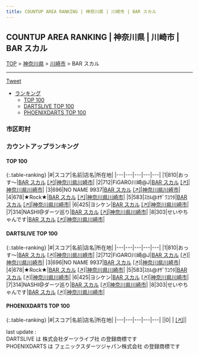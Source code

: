 ```yaml
---
title: COUNTUP AREA RANKING | 神奈川県 | 川崎市 | BAR スカル
---
```

## COUNTUP AREA RANKING | 神奈川県 | 川崎市 | BAR スカル

[TOP](/darts/rank/) > [神奈川県](/darts/rank/神奈川県/) > [川崎市](/darts/rank/神奈川県/川崎市/) > BAR スカル

___

<a href="https://twitter.com/share?ref_src=twsrc%5Etfw" data-text="COUNTUP AREA RANKING | 神奈川県川崎市BAR スカル" class="twitter-share-button" data-hashtags="DARTSLIVE,PHOENIXDARTS,darts,ダーツ" data-show-count="false">Tweet</a>

* [ランキング](#カウントアップランキング)
    * [TOP 100](#top-100)
    * [DARTSLIVE TOP 100](#dartslive-top-100)
    * [PHOENIXDARTS TOP 100](#phoenixdarts-top-100)

### 市区町村

<ul>

</ul>

### カウントアップランキング

#### TOP 100



{:.table-ranking}
|#|スコア|名前|店名|所在地|
|---|---|---|---|---|
|1|810|<span class="rank-name-dl">おっす〜</span>|<a href="/darts/rank/shops/57ef5a9a30f2af83b21333aee1bd51e4.html">BAR スカル</a> <a href="https://search.dartslive.com/jp/shop/57ef5a9a30f2af83b21333aee1bd51e4">[↗]</a>|<a href="/darts/rank/神奈川県/川崎市">神奈川県川崎市</a>|
|2|712|<span class="rank-name-dl">FiGARO川崎@J</span>|<a href="/darts/rank/shops/57ef5a9a30f2af83b21333aee1bd51e4.html">BAR スカル</a> <a href="https://search.dartslive.com/jp/shop/57ef5a9a30f2af83b21333aee1bd51e4">[↗]</a>|<a href="/darts/rank/神奈川県/川崎市">神奈川県川崎市</a>|
|3|696|<span class="rank-name-dl">NO NAME 9937</span>|<a href="/darts/rank/shops/57ef5a9a30f2af83b21333aee1bd51e4.html">BAR スカル</a> <a href="https://search.dartslive.com/jp/shop/57ef5a9a30f2af83b21333aee1bd51e4">[↗]</a>|<a href="/darts/rank/神奈川県/川崎市">神奈川県川崎市</a>|
|4|678|<span class="rank-name-dl">★Rock★</span>|<a href="/darts/rank/shops/57ef5a9a30f2af83b21333aee1bd51e4.html">BAR スカル</a> <a href="https://search.dartslive.com/jp/shop/57ef5a9a30f2af83b21333aee1bd51e4">[↗]</a>|<a href="/darts/rank/神奈川県/川崎市">神奈川県川崎市</a>|
|5|583|<span class="rank-name-dl">ｽｶﾙ@ｵｻﾞﾜﾕｳﾀ</span>|<a href="/darts/rank/shops/57ef5a9a30f2af83b21333aee1bd51e4.html">BAR スカル</a> <a href="https://search.dartslive.com/jp/shop/57ef5a9a30f2af83b21333aee1bd51e4">[↗]</a>|<a href="/darts/rank/神奈川県/川崎市">神奈川県川崎市</a>|
|6|425|<span class="rank-name-dl">ヨシケン</span>|<a href="/darts/rank/shops/57ef5a9a30f2af83b21333aee1bd51e4.html">BAR スカル</a> <a href="https://search.dartslive.com/jp/shop/57ef5a9a30f2af83b21333aee1bd51e4">[↗]</a>|<a href="/darts/rank/神奈川県/川崎市">神奈川県川崎市</a>|
|7|314|<span class="rank-name-dl">NASHI@ダーツ巡り</span>|<a href="/darts/rank/shops/57ef5a9a30f2af83b21333aee1bd51e4.html">BAR スカル</a> <a href="https://search.dartslive.com/jp/shop/57ef5a9a30f2af83b21333aee1bd51e4">[↗]</a>|<a href="/darts/rank/神奈川県/川崎市">神奈川県川崎市</a>|
|8|303|<span class="rank-name-dl">せいやちゃんです</span>|<a href="/darts/rank/shops/57ef5a9a30f2af83b21333aee1bd51e4.html">BAR スカル</a> <a href="https://search.dartslive.com/jp/shop/57ef5a9a30f2af83b21333aee1bd51e4">[↗]</a>|<a href="/darts/rank/神奈川県/川崎市">神奈川県川崎市</a>|


#### DARTSLIVE TOP 100



{:.table-ranking}
|#|スコア|名前|店名|所在地|
|---|---|---|---|---|
|1|810|<span class="rank-name-dl">おっす〜</span>|<a href="/darts/rank/shops/57ef5a9a30f2af83b21333aee1bd51e4.html">BAR スカル</a> <a href="https://search.dartslive.com/jp/shop/57ef5a9a30f2af83b21333aee1bd51e4">[↗]</a>|<a href="/darts/rank/神奈川県/川崎市">神奈川県川崎市</a>|
|2|712|<span class="rank-name-dl">FiGARO川崎@J</span>|<a href="/darts/rank/shops/57ef5a9a30f2af83b21333aee1bd51e4.html">BAR スカル</a> <a href="https://search.dartslive.com/jp/shop/57ef5a9a30f2af83b21333aee1bd51e4">[↗]</a>|<a href="/darts/rank/神奈川県/川崎市">神奈川県川崎市</a>|
|3|696|<span class="rank-name-dl">NO NAME 9937</span>|<a href="/darts/rank/shops/57ef5a9a30f2af83b21333aee1bd51e4.html">BAR スカル</a> <a href="https://search.dartslive.com/jp/shop/57ef5a9a30f2af83b21333aee1bd51e4">[↗]</a>|<a href="/darts/rank/神奈川県/川崎市">神奈川県川崎市</a>|
|4|678|<span class="rank-name-dl">★Rock★</span>|<a href="/darts/rank/shops/57ef5a9a30f2af83b21333aee1bd51e4.html">BAR スカル</a> <a href="https://search.dartslive.com/jp/shop/57ef5a9a30f2af83b21333aee1bd51e4">[↗]</a>|<a href="/darts/rank/神奈川県/川崎市">神奈川県川崎市</a>|
|5|583|<span class="rank-name-dl">ｽｶﾙ@ｵｻﾞﾜﾕｳﾀ</span>|<a href="/darts/rank/shops/57ef5a9a30f2af83b21333aee1bd51e4.html">BAR スカル</a> <a href="https://search.dartslive.com/jp/shop/57ef5a9a30f2af83b21333aee1bd51e4">[↗]</a>|<a href="/darts/rank/神奈川県/川崎市">神奈川県川崎市</a>|
|6|425|<span class="rank-name-dl">ヨシケン</span>|<a href="/darts/rank/shops/57ef5a9a30f2af83b21333aee1bd51e4.html">BAR スカル</a> <a href="https://search.dartslive.com/jp/shop/57ef5a9a30f2af83b21333aee1bd51e4">[↗]</a>|<a href="/darts/rank/神奈川県/川崎市">神奈川県川崎市</a>|
|7|314|<span class="rank-name-dl">NASHI@ダーツ巡り</span>|<a href="/darts/rank/shops/57ef5a9a30f2af83b21333aee1bd51e4.html">BAR スカル</a> <a href="https://search.dartslive.com/jp/shop/57ef5a9a30f2af83b21333aee1bd51e4">[↗]</a>|<a href="/darts/rank/神奈川県/川崎市">神奈川県川崎市</a>|
|8|303|<span class="rank-name-dl">せいやちゃんです</span>|<a href="/darts/rank/shops/57ef5a9a30f2af83b21333aee1bd51e4.html">BAR スカル</a> <a href="https://search.dartslive.com/jp/shop/57ef5a9a30f2af83b21333aee1bd51e4">[↗]</a>|<a href="/darts/rank/神奈川県/川崎市">神奈川県川崎市</a>|


#### PHOENIXDARTS TOP 100



{:.table-ranking}
|#|スコア|名前|店名|所在地|
|---|---|---|---|---|
||0|<span class="rank-name-dl"> </span>|<a href="/darts/rank/shops/.html"></a> <a href="">[↗]</a>|<a href="/darts/rank//"></a>|


<div class="footer border-top border-gray-light mt-5 pt-3 text-right text-gray">
    last update : <span style="font-weight: italic" id="foot_last_modified"></span><br />
    DARTSLIVE は 株式会社ダーツライブ社 の登録商標です<br />
    PHOENIXDARTS は フェニックスダーツジャパン株式会社 の登録商標です<br />
</div>

<script src="https://cdnjs.cloudflare.com/ajax/libs/jquery.tablesorter/2.31.3/js/jquery.tablesorter.min.js" integrity="sha512-qzgd5cYSZcosqpzpn7zF2ZId8f/8CHmFKZ8j7mU4OUXTNRd5g+ZHBPsgKEwoqxCtdQvExE5LprwwPAgoicguNg==" crossorigin="anonymous" referrerpolicy="no-referrer"></script>
<link rel="stylesheet" href="https://cdnjs.cloudflare.com/ajax/libs/jquery.tablesorter/2.31.3/css/theme.default.min.css" integrity="sha512-wghhOJkjQX0Lh3NSWvNKeZ0ZpNn+SPVXX1Qyc9OCaogADktxrBiBdKGDoqVUOyhStvMBmJQ8ZdMHiR3wuEq8+w==" crossorigin="anonymous" referrerpolicy="no-referrer" />
<script>
$(function() {
    $(".table-ranking").tablesorter({sortList:[[0, 0]]});
    $("#foot_last_modified").text(formatDate(new Date(document.lastModified), 'yyyy-MM-dd HH:mm:ss'));
});
</script>

<script async src="https://platform.twitter.com/widgets.js" charset="utf-8"></script>